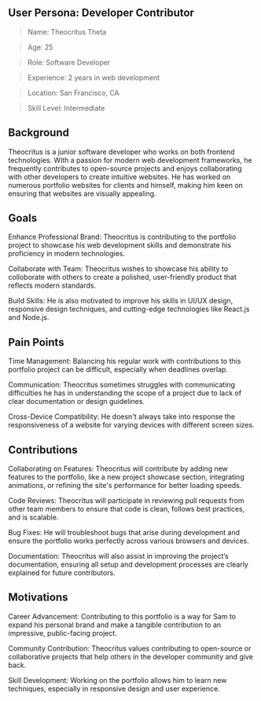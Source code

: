 ## User Persona: Developer Contributor
> Name: Theocritus Theta

> Age: 25

> Role: Software Developer

> Experience: 2 years in web development

> Location: San Francisco, CA

> Skill Level: Intermediate

## Background
Theocritus is a junior software developer who works on both frontend technologies. With a passion for modern web development frameworks, he frequently contributes to open-source projects and enjoys collaborating with other developers to create intuitive websites. He has worked on numerous portfolio websites for clients and himself, making him keen on ensuring that websites are visually appealing.

## Goals
Enhance Professional Brand: Theocritus is contributing to the portfolio project to showcase his web development skills and demonstrate his proficiency in modern technologies.

Collaborate with Team: Theocritus wishes to showcase his ability to colloborate with others to create a polished, user-friendly product that reflects modern standards.

Build Skills: He is also motivated to improve his skills in UI/UX design, responsive design techniques, and cutting-edge technologies like React.js and Node.js.

## Pain Points
Time Management: Balancing his regular work with contributions to this portfolio project can be difficult, especially when deadlines overlap.

Communication: Theocritus sometimes struggles with communicating difficulties he has in understanding the scope of a project due to lack of clear documentation or design guidelines.

Cross-Device Compatibility: He doesn't always take into response the responsiveness of a website for varying devices with different screen sizes. 

## Contributions
Collaborating on Features: Theocritus will contribute by adding new features to the portfolio, like a new project showcase section, integrating animations, or refining the site's performance for better loading speeds.

Code Reviews: Theocritus will participate in reviewing pull requests from other team members to ensure that code is clean, follows best practices, and is scalable.

Bug Fixes: He will troubleshoot bugs that arise during development and ensure the portfolio works perfectly across various browsers and devices.

Documentation: Theocritus will also assist in improving the project’s documentation, ensuring all setup and development processes are clearly explained for future contributors.

## Motivations
Career Advancement: Contributing to this portfolio is a way for Sam to expand his personal brand and make a tangible contribution to an impressive, public-facing project.

Community Contribution: Theocritus values contributing to open-source or collaborative projects that help others in the developer community and give back.

Skill Development: Working on the portfolio allows him to learn new techniques, especially in responsive design and user experience.
